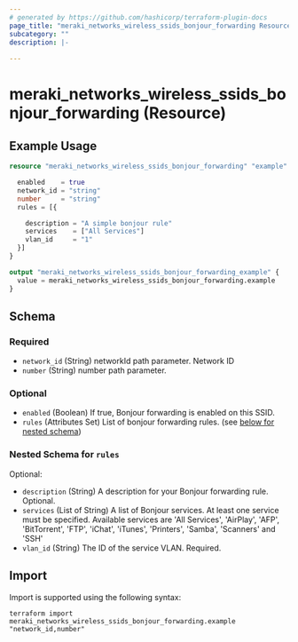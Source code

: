 ```yaml
---
# generated by https://github.com/hashicorp/terraform-plugin-docs
page_title: "meraki_networks_wireless_ssids_bonjour_forwarding Resource - terraform-provider-meraki"
subcategory: ""
description: |-
  
---
```


# meraki_networks_wireless_ssids_bonjour_forwarding (Resource)



## Example Usage

```terraform
resource "meraki_networks_wireless_ssids_bonjour_forwarding" "example" {

  enabled    = true
  network_id = "string"
  number     = "string"
  rules = [{

    description = "A simple bonjour rule"
    services    = ["All Services"]
    vlan_id     = "1"
  }]
}

output "meraki_networks_wireless_ssids_bonjour_forwarding_example" {
  value = meraki_networks_wireless_ssids_bonjour_forwarding.example
}
```

<!-- schema generated by tfplugindocs -->
## Schema

### Required

- `network_id` (String) networkId path parameter. Network ID
- `number` (String) number path parameter.

### Optional

- `enabled` (Boolean) If true, Bonjour forwarding is enabled on this SSID.
- `rules` (Attributes Set) List of bonjour forwarding rules. (see [below for nested schema](#nestedatt--rules))

<a id="nestedatt--rules"></a>
### Nested Schema for `rules`

Optional:

- `description` (String) A description for your Bonjour forwarding rule. Optional.
- `services` (List of String) A list of Bonjour services. At least one service must be specified. Available services are 'All Services', 'AirPlay', 'AFP', 'BitTorrent', 'FTP', 'iChat', 'iTunes', 'Printers', 'Samba', 'Scanners' and 'SSH'
- `vlan_id` (String) The ID of the service VLAN. Required.

## Import

Import is supported using the following syntax:

```shell
terraform import meraki_networks_wireless_ssids_bonjour_forwarding.example "network_id,number"
```
